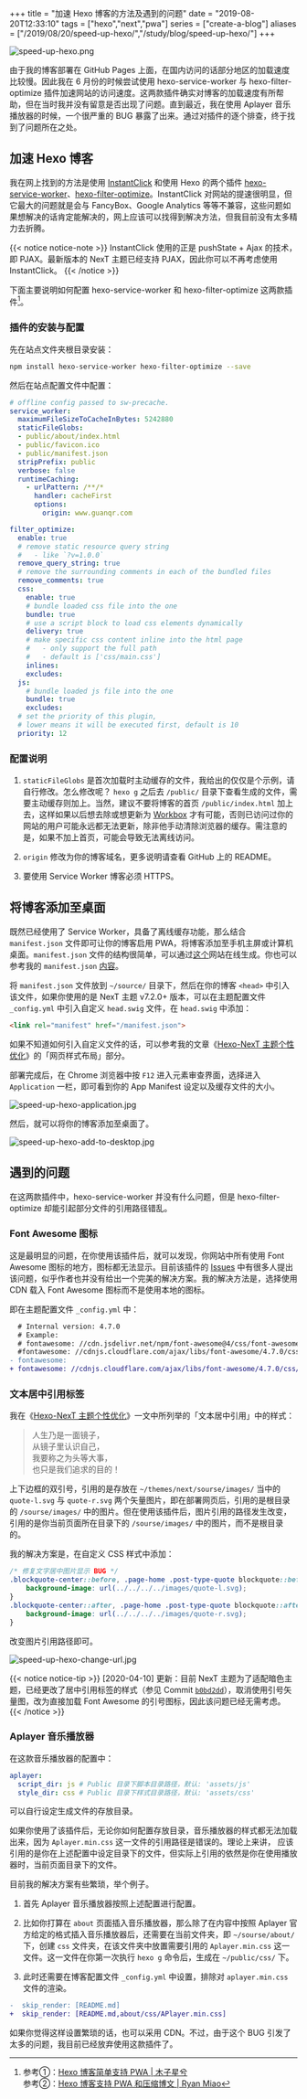 +++
title = "加速 Hexo 博客的方法及遇到的问题"
date = "2019-08-20T12:33:10"
tags = ["hexo","next","pwa"]
series = ["create-a-blog"]
aliases = ["/2019/08/20/speed-up-hexo/","/study/blog/speed-up-hexo/"]
+++

![speed-up-hexo.png](/images/speed-up-hexo.png)

由于我的博客部署在 GitHub Pages 上面，在国内访问的话部分地区的加载速度比较慢。因此我在 6 月份的时候尝试使用 hexo-service-worker 与 hexo-filter-optimize 插件加速网站的访问速度。这两款插件确实对博客的加载速度有所帮助，但在当时我并没有留意是否出现了问题。直到最近，我在使用 Aplayer 音乐播放器的时候，一个很严重的 BUG 暴露了出来。通过对插件的逐个排查，终于找到了问题所在之处。

## 加速 Hexo 博客

我在网上找到的方法是使用 [InstantClick](https://github.com/dieulot/instantclick/) 和使用 Hexo 的两个插件 [hexo-service-worker](https://github.com/zoumiaojiang/hexo-service-worker)、[hexo-filter-optimize](https://github.com/theme-next/hexo-filter-optimize)。InstantClick 对网站的提速很明显，但它最大的问题就是会与 FancyBox、Google Analytics 等等不兼容，这些问题如果想解决的话肯定能解决的，网上应该可以找得到解决方法，但我目前没有太多精力去折腾。

{{< notice notice-note >}}
InstantClick 使用的正是 pushState + Ajax 的技术，即 PJAX。最新版本的 NexT 主题已经支持 PJAX，因此你可以不再考虑使用 InstantClick。
{{< /notice >}}

下面主要说明如何配置 hexo-service-worker 和 hexo-filter-optimize 这两款插件[^1]。

### 插件的安装与配置

先在站点文件夹根目录安装：

```bash
npm install hexo-service-worker hexo-filter-optimize --save
```

然后在站点配置文件中配置：

```yml
# offline config passed to sw-precache.
service_worker:
  maximumFileSizeToCacheInBytes: 5242880
  staticFileGlobs:
  - public/about/index.html
  - public/favicon.ico
  - public/manifest.json
  stripPrefix: public
  verbose: false
  runtimeCaching:
    - urlPattern: /**/*
      handler: cacheFirst
      options:
        origin: www.guanqr.com

filter_optimize:
  enable: true
  # remove static resource query string
  #   - like `?v=1.0.0`
  remove_query_string: true
  # remove the surrounding comments in each of the bundled files
  remove_comments: true
  css:
    enable: true
    # bundle loaded css file into the one
    bundle: true
    # use a script block to load css elements dynamically
    delivery: true
    # make specific css content inline into the html page
    #   - only support the full path
    #   - default is ['css/main.css']
    inlines:
    excludes:
  js:
    # bundle loaded js file into the one
    bundle: true
    excludes:
  # set the priority of this plugin,
  # lower means it will be executed first, default is 10
  priority: 12
```

### 配置说明

1. `staticFileGlobs` 是首次加载时主动缓存的文件，我给出的仅仅是个示例，请自行修改。怎么修改呢？ `hexo g` 之后去 `/public/` 目录下查看生成的文件，需要主动缓存则加上。当然，建议不要将博客的首页 `/public/index.html` 加上去，这样如果以后想去除或想更新为 [Workbox](https://developers.google.com/web/tools/workbox/) 才有可能，否则已访问过你的网站的用户可能永远都无法更新，除非他手动清除浏览器的缓存。需注意的是，如果不加上首页，可能会导致无法离线访问。

2. `origin` 修改为你的博客域名，更多说明请查看 GitHub 上的 README。

3. 要使用 Service Worker 博客必须 HTTPS。

## 将博客添加至桌面

既然已经使用了 Service Worker，具备了离线缓存功能，那么结合 `manifest.json` 文件即可让你的博客启用 PWA，将博客添加至手机主屏或计算机桌面。`manifest.json` 文件的结构很简单，可以通过[这个](https://app-manifest.firebaseapp.com/)网站在线生成。你也可以参考我的 `manifest.json` <a href="/manifest.json" target="_blank">内容</a>。

将 `manifest.json` 文件放到 `~/source/` 目录下，然后在你的博客 `<head>` 中引入该文件，如果你使用的是 NexT 主题 v7.2.0+ 版本，可以在主题配置文件 `_config.yml` 中引入自定义 `head.swig` 文件，在 `head.swig` 中添加：

```html
<link rel="manifest" href="/manifest.json">
```

如果不知道如何引入自定义文件的话，可以参考我的文章《[Hexo-NexT 主题个性优化](/tech/website/hexo-theme-next-customization/)》的「网页样式布局」部分。

部署完成后，在 Chrome 浏览器中按 `F12` 进入元素审查界面，选择进入 `Application` 一栏，即可看到你的 App Manifest 设定以及缓存文件的大小。

![speed-up-hexo-application.jpg](/images/speed-up-hexo-application.jpg)

然后，就可以将你的博客添加至桌面了。

![speed-up-hexo-add-to-desktop.jpg](/images/speed-up-hexo-add-to-desktop.jpg)

## 遇到的问题

在这两款插件中，hexo-service-worker 并没有什么问题，但是 hexo-filter-optimize 却能引起部分文件的引用路径错乱。

### Font Awesome 图标

这是最明显的问题，在你使用该插件后，就可以发现，你网站中所有使用 Font Awesome 图标的地方，图标都无法显示。目前该插件的 [Issues](https://github.com/theme-next/hexo-filter-optimize/issues/2) 中有很多人提出该问题，似乎作者也并没有给出一个完美的解决方案。我的解决方法是，选择使用 CDN 载入 Font Awesome 图标而不是使用本地的图标。

即在主题配置文件 `_config.yml` 中：

```diff
  # Internal version: 4.7.0
  # Example:
  # fontawesome: //cdn.jsdelivr.net/npm/font-awesome@4/css/font-awesome.min.css
  #fontawesome: //cdnjs.cloudflare.com/ajax/libs/font-awesome/4.7.0/css/font-awesome.min.css
- fontawesome:
+ fontawesome: //cdnjs.cloudflare.com/ajax/libs/font-awesome/4.7.0/css/font-awesome.min.css
```

### 文本居中引用标签

我在《[Hexo-NexT 主题个性优化](/tech/website/hexo-theme-next-customization/)》一文中所列举的「文本居中引用」中的样式：

<blockquote class="blockquote-center"><p>
人生乃是一面镜子，<br>
从镜子里认识自己，<br>
我要称之为头等大事，<br>
也只是我们追求的目的！
</p></blockquote>

上下边框的双引号，引用的是存放在 `~/themes/next/sourse/images/` 当中的 `quote-l.svg` 与 `quote-r.svg` 两个矢量图片，即在部署网页后，引用的是根目录的 `/sourse/images/` 中的图片。但在使用该插件后，图片引用的路径发生改变，引用的是你当前页面所在目录下的 `/sourse/images/` 中的图片，而不是根目录的。

我的解决方案是，在自定义 CSS 样式中添加：

```css
/* 修复文字居中图片显示 BUG */
.blockquote-center::before, .page-home .post-type-quote blockquote::before, .page-post-detail .post-type-quote blockquote::before {
    background-image: url(../../../../images/quote-l.svg);
}
.blockquote-center::after, .page-home .post-type-quote blockquote::after, .page-post-detail .post-type-quote blockquote::after {
    background-image: url(../../../../images/quote-r.svg);
}
```

改变图片引用路径即可。

![speed-up-hexo-change-url.jpg](/images/speed-up-hexo-change-url.jpg)

{{< notice notice-tip >}}
[2020-04-10] 更新：目前 NexT 主题为了适配暗色主题，已经更改了居中引用标签的样式（参见 Commit [`b0bd2dd`](https://github.com/theme-next/hexo-theme-next/commit/b0bd2dde800c15980be74b05484d652215d9bf88)），取消使用引号矢量图，改为直接加载 Font Awesome 的引号图标，因此该问题已经无需考虑。
{{< /notice >}}

### Aplayer 音乐播放器

在这款音乐播放器的配置中：

```yml
aplayer:
  script_dir: js # Public 目录下脚本目录路径，默认: 'assets/js'
  style_dir: css # Public 目录下样式目录路径，默认: 'assets/css'
```

可以自行设定生成文件的存放目录。

如果你使用了该插件后，无论你如何配置存放目录，音乐播放器的样式都无法加载出来，因为 `Aplayer.min.css` 这一文件的引用路径是错误的。理论上来讲， 应该引用的是你在上述配置中设定目录下的文件，但实际上引用的依然是你在使用播放器时，当前页面目录下的文件。

目前我的解决方案有些繁琐，举个例子。

1. 首先 Aplayer 音乐播放器按照上述配置进行配置。

2. 比如你打算在 `about` 页面插入音乐播放器，那么除了在内容中按照 Aplayer 官方给定的格式插入音乐播放器后，还需要在当前文件夹，即 `~/sourse/about/` 下，创建 `css` 文件夹，在该文件夹中放置需要引用的 `Aplayer.min.css` 这一文件。这一文件在你第一次执行 `hexo g` 命令后，生成在 `~/public/css/` 下。

3. 此时还需要在博客配置文件 `_config.yml` 中设置，排除对 `aplayer.min.css` 文件的渲染。

```diff
-  skip_render: [README.md]
+  skip_render: [README.md,about/css/APlayer.min.css]
```

如果你觉得这样设置繁琐的话，也可以采用 CDN。不过，由于这个 BUG 引发了太多的问题，我目前已经放弃使用这款插件了。

[^1]: 参考①：[Hexo 博客简单支持 PWA | 木子星兮](https://juejin.im/post/5b8ff410e51d450e7b16d7ba)<br>参考②：[Hexo 博客支持 PWA 和压缩博文 | Ryan Miao](https://blog.rmiao.top/hexo-grup-pwa/)